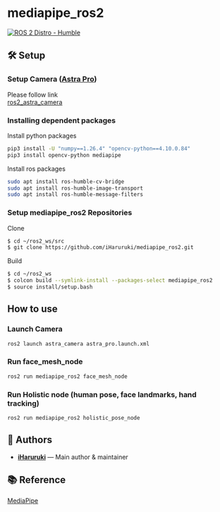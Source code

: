 # mediapipe_ros2
[![ROS 2 Distro - Humble](https://img.shields.io/badge/ros2-Humble-blue)](https://docs.ros.org/en/humble/)

## 🛠️ Setup
### Setup Camera ([Astra Pro](https://www.orbbec.com/products/structured-light-camera/astra-series/))

Please follow link  
[ros2_astra_camera](https://github.com/orbbec/ros2_astra_camera.git)

### Installing dependent packages
Install python packages
```bash
pip3 install -U "numpy==1.26.4" "opencv-python==4.10.0.84"
pip3 install opencv-python mediapipe
```
Install ros packages
```bash
sudo apt install ros-humble-cv-bridge
sudo apt install ros-humble-image-transport
sudo apt install ros-humble-message-filters
```
### Setup mediapipe_ros2 Repositories
Clone
```bash
$ cd ~/ros2_ws/src
$ git clone https://github.com/iHaruruki/mediapipe_ros2.git
```
Build
```bash
$ cd ~/ros2_ws
$ colcon build --symlink-install --packages-select mediapipe_ros2
$ source install/setup.bash
```

## How to use
### Launch Camera
```bash
ros2 launch astra_camera astra_pro.launch.xml 
```
### Run face_mesh_node
```bash
ros2 run mediapipe_ros2 face_mesh_node
```
### Run Holistic node (human pose, face landmarks, hand tracking)
```bash
ros2 run mediapipe_ros2 holistic_pose_node
```

## 👤 Authors

- **[iHaruruki](https://github.com/iHaruruki)** — Main author & maintainer

## 📚 Reference
[MediaPipe](https://chuoling.github.io/mediapipe/)